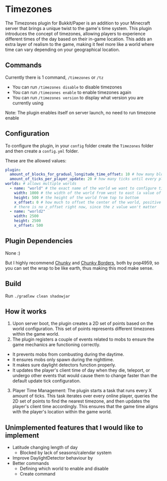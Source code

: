 # Timezones

The Timezones plugin for Bukkit/Paper is an addition to your Minecraft server that brings a unique twist to the game's time system. This plugin introduces the concept of timezones, allowing players to experience different times of the day based on their in-game location. This adds an extra layer of realism to the game, making it feel more like a world where time can vary depending on your geographical location.

## Commands

Currently there is 1 command, `/timezones` or `/tz`
* You can run `/timezones disable` to disable timezones 
* You can run `/timezones enable` to enable timezones again
* You can run `/timezones version` to display what version you are currently using

Note: The plugin enables itself on server launch, no need to run timezone enable

## Configuration

To configure the plugin, in your `config` folder create the `Timezones` folder and then create a `config.yml` folder.

These are the allowed values:

```yaml
plugin:
  amount_of_blocks_for_gradual_longitude_time_offset: 10 # how many blocks do players have to walk until the timezone changes
  amount_of_ticks_per_player_update: 20 # how many ticks until every player has their timezone updated
worlds: # allows multiple worlds
  - name: "world" # the exact name of the world we want to configure timezones on
    width: 1000 # the width of the world from west to east (a value of 1000 means the world goes from -500 to 499)
    height: 500 # the height of the world from top to bottom
    x_offset: 0 # how much to offset the center of the world, positive values go east and negative values go west
    # there is no z_offset right now, since the z value won't matter
  - name: "world2"
    width: 2500
    height: 2500
    x_offset: 500
```

## Plugin Dependencies

None :)

But I highly recommend [Chunky](https://github.com/pop4959/Chunky) 
and [Chunky Borders](https://github.com/pop4959/ChunkyBorder), both by
pop4959, so you can set the wrap to be like earth, thus making this
mod make sense. 

## Build

Run `./gradlew clean shadowjar`

## How it works

1. Upon server boot, the plugin creates a 2D set of points based on the world configuration. This set of points represents different timezones within the game world.
2. The plugin registers a couple of events related to mobs to ensure the game mechanics are functioning correctly.
 * It prevents mobs from combusting during the daytime.
 * It ensures mobs only spawn during the nighttime.
 * It makes sure daylight detectors function properly.
 * It updates the player's client time of day when they die, teleport, or undergo other events that would cause them to change faster than the default update tick configuration.
3. Player Time Management: The plugin starts a task that runs every X amount of ticks. This task iterates over every online player, queries the 2D set of points to find the nearest timezone, and then updates the player's client time accordingly. This ensures that the game time aligns with the player's location within the game world.

## Unimplemented features that I would like to implement

* Latitude changing length of day
  * Blocked by lack of seasons/calendar system
* Improve DaylightDetector behaviour by 
* Better commands
  * Defining which world to enable and disable
  * Create command

